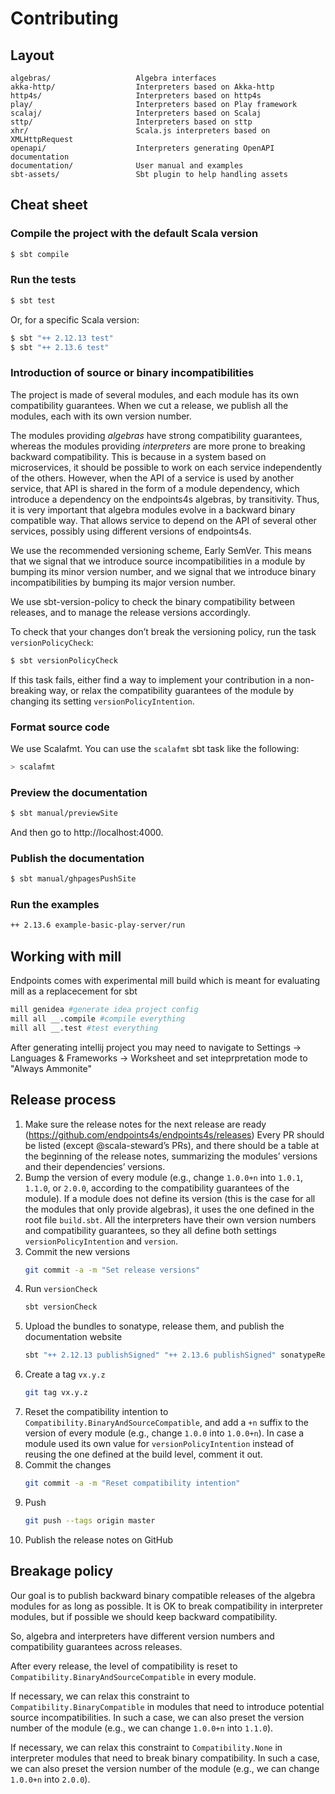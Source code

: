 Contributing
============

## Layout

~~~
algebras/                   Algebra interfaces
akka-http/                  Interpreters based on Akka-http
http4s/                     Interpreters based on http4s
play/                       Interpreters based on Play framework
scalaj/                     Interpreters based on Scalaj
sttp/                       Interpreters based on sttp
xhr/                        Scala.js interpreters based on XMLHttpRequest
openapi/                    Interpreters generating OpenAPI documentation
documentation/              User manual and examples
sbt-assets/                 Sbt plugin to help handling assets
~~~

## Cheat sheet

### Compile the project with the default Scala version

~~~ sh
$ sbt compile
~~~

### Run the tests

~~~ sh
$ sbt test
~~~

Or, for a specific Scala version:

~~~ sh
$ sbt "++ 2.12.13 test"
$ sbt "++ 2.13.6 test"
~~~

### Introduction of source or binary incompatibilities

The project is made of several modules, and each module has its own compatibility
guarantees. When we cut a release, we publish all the modules, each with its own
version number.

The modules providing _algebras_ have strong compatibility guarantees, whereas
the modules providing _interpreters_ are more prone to breaking backward
compatibility. This is because in a system based on microservices, it should be
possible to work on each service independently of the others. However, when the
API of a service is used by another service, that API is shared in the form of
a module dependency, which introduce a dependency on the endpoints4s algebras,
by transitivity. Thus, it is very important that algebra modules evolve in a
backward binary compatible way. That allows service to depend on the API of
several other services, possibly using different versions of endpoints4s.

We use the recommended versioning scheme, Early SemVer. This means that we
signal that we introduce source incompatibilities in a module by bumping its
minor version number, and we signal that we introduce binary incompatibilities
by bumping its major version number.

We use sbt-version-policy to check the binary compatibility between releases,
and to manage the release versions accordingly.

To check that your changes don’t break the versioning policy, run the task
`versionPolicyCheck`:

~~~ sh
$ sbt versionPolicyCheck
~~~

If this task fails, either find a way to implement your contribution in a
non-breaking way, or relax the compatibility guarantees of the module
by changing its setting `versionPolicyIntention`.

### Format source code

We use Scalafmt. You can use the `scalafmt` sbt task like the following:

~~~ sh
> scalafmt
~~~

### Preview the documentation

~~~ sh
$ sbt manual/previewSite
~~~

And then go to http://localhost:4000.

### Publish the documentation

~~~ sh
$ sbt manual/ghpagesPushSite
~~~

### Run the examples 

~~~ sh
++ 2.13.6 example-basic-play-server/run
~~~

## Working with mill

Endpoints comes with experimental mill build which is meant for evaluating mill as a replacecement for sbt

~~~sh
mill genidea #generate idea project config
mill all __.compile #compile everything
mill all __.test #test everything
~~~
After generating intellij project you may need to navigate to Settings -> Languages & Frameworks -> Worksheet and set inteprpretation mode to "Always Ammonite"

## Release process

1. Make sure the release notes for the next release are ready (https://github.com/endpoints4s/endpoints4s/releases)
   Every PR should be listed (except @scala-steward’s PRs), and there should be a table at the
   beginning of the release notes, summarizing the modules’ versions and their dependencies’
   versions.
2. Bump the version of every module (e.g., change `1.0.0+n` into `1.0.1`, `1.1.0`, or `2.0.0`,
   according to the compatibility guarantees of the module). If a module does not define its
   version (this is the case for all the modules that only provide algebras), it uses the one
   defined in the root file `build.sbt`. All the interpreters have their own version numbers
   and compatibility guarantees, so they all define both settings `versionPolicyIntention` and
   `version`.
3. Commit the new versions
   ~~~ sh
   git commit -a -m "Set release versions"
   ~~~
4. Run `versionCheck`
   ~~~ sh
   sbt versionCheck
   ~~~
5. Upload the bundles to sonatype, release them, and publish the documentation website
   ~~~ sh
   sbt "++ 2.12.13 publishSigned" "++ 2.13.6 publishSigned" sonatypeReleaseAll "++ 2.13.6 manual/makeSite" manual/ghpagesPushSite
   ~~~
6. Create a tag `vx.y.z`
   ~~~ sh
   git tag vx.y.z
   ~~~
7. Reset the compatibility intention to `Compatibility.BinaryAndSourceCompatible`,
   and add a `+n` suffix to the version of every module (e.g., change `1.0.0`
   into `1.0.0+n`). In case a module used its own value for `versionPolicyIntention`
   instead of reusing the one defined at the build level, comment it out.
8. Commit the changes
   ~~~ sh
   git commit -a -m "Reset compatibility intention"
   ~~~
9. Push
   ~~~ sh
   git push --tags origin master
   ~~~
10. Publish the release notes on GitHub

## Breakage policy

Our goal is to publish backward binary compatible releases of the algebra modules for as long
as possible. It is OK to break compatibility in interpreter modules, but if possible we
should keep backward compatibility.

So, algebra and interpreters have different version numbers and compatibility guarantees
across releases.

After every release, the level of compatibility is reset to `Compatibility.BinaryAndSourceCompatible`
in every module.

If necessary, we can relax this constraint to `Compatibility.BinaryCompatible` in modules that
need to introduce potential source incompatibilities. In such a case, we can also preset the
version number of the module (e.g., we can change `1.0.0+n` into `1.1.0`).

If necessary, we can relax this constraint to `Compatibility.None` in interpreter modules that
need to break binary compatibility. In such a case, we can also preset the version number of
the module (e.g., we can change `1.0.0+n` into `2.0.0`).
